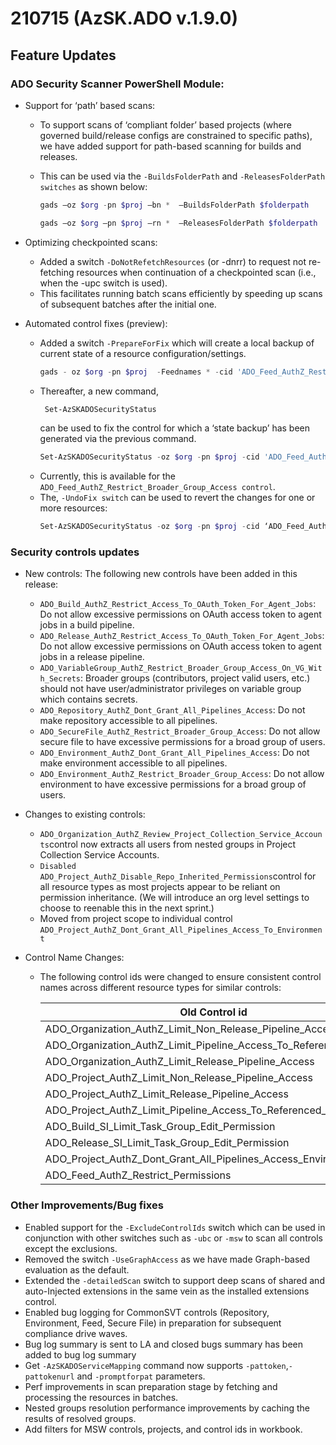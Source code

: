 # 210715 (AzSK.ADO v.1.9.0)

## Feature Updates

### ADO Security Scanner PowerShell Module:
* Support for ‘path’ based scans:
    * To support scans of ‘compliant folder’ based projects (where governed build/release configs are       constrained to specific paths), we have added support for path-based scanning for builds and releases.       
    * This can be used via the ```-BuildsFolderPath``` and ```-ReleasesFolderPath switches``` as shown below:
        
        ```PowerShell
        gads –oz $org -pn $proj –bn *  –BuildsFolderPath $folderpath
        
        gads –oz $org –pn $proj –rn *  –ReleasesFolderPath $folderpath
        ``` 
* Optimizing checkpointed scans: 
    * Added a switch ```-DoNotRefetchResources``` (or -dnrr) to request not re-fetching resources when continuation of a checkpointed scan (i.e., when the -upc switch is used).
    * This facilitates running batch scans efficiently by speeding up scans of subsequent batches after the initial one.

* Automated control fixes (preview): 
    * Added a switch ```-PrepareForFix``` which will create a local backup of current state of a resource     configuration/settings.
        ```PowerShell
        gads - oz $org -pn $proj  -Feednames * -cid 'ADO_Feed_AuthZ_Restrict_Broader_Group_Access' -upc    -PrepareForControlFix
        ```	
    * Thereafter, a new command, 
       ```PowerShell 
        Set-AzSKADOSecurityStatus
       ```
       can be used to fix the control for which a ‘state backup’ has been generated via the previous command.
        ```PowerShell
        Set-AzSKADOSecurityStatus -oz $org -pn $proj -cid 'ADO_Feed_AuthZ_Restrict_Broader_Group_Access'
        ```
    * Currently, this is available for the ```ADO_Feed_AuthZ_Restrict_Broader_Group_Access control```.
    * The, ```-UndoFix switch``` can be used to revert the changes for one or more resources:
        ```PowerShell
        Set-AzSKADOSecurityStatus -oz $org -pn $proj -cid ‘ADO_Feed_AuthZ_Restrict_Broader_Group_Access’ -rns $rsrcNames -UndoFix
        ```


### Security controls updates
* New controls:
   The following new controls have been added in this release:
   * ```ADO_Build_AuthZ_Restrict_Access_To_OAuth_Token_For_Agent_Jobs```: Do not allow excessive permissions on OAuth access token to agent jobs in a build pipeline.
   * ```ADO_Release_AuthZ_Restrict_Access_To_OAuth_Token_For_Agent_Jobs```: Do not allow excessive permissions on OAuth access token to agent jobs in a release pipeline.
   * ```ADO_VariableGroup_AuthZ_Restrict_Broader_Group_Access_On_VG_With_Secrets```: Broader groups (contributors, project valid users, etc.) should not have user/administrator privileges on variable group which contains secrets.
   * ```ADO_Repository_AuthZ_Dont_Grant_All_Pipelines_Access```: Do not make repository accessible to all pipelines.
   * ```ADO_SecureFile_AuthZ_Restrict_Broader_Group_Access```: Do not allow secure file to have excessive permissions for a broad group of users.
   * ```ADO_Environment_AuthZ_Dont_Grant_All_Pipelines_Access```: Do not make environment accessible to all pipelines.
   * ```ADO_Environment_AuthZ_Restrict_Broader_Group_Access```: Do not allow environment to have excessive permissions for a broad group of users.

* Changes to existing controls:
   * ```ADO_Organization_AuthZ_Review_Project_Collection_Service_Accounts```control now extracts all users from nested groups in Project Collection Service Accounts.
   * ```Disabled ADO_Project_AuthZ_Disable_Repo_Inherited_Permissions```control for all resource types as most projects appear to be reliant on permission inheritance. (We will introduce an org level settings to choose to reenable this in the next sprint.)
   * Moved from project scope to individual control ```ADO_Project_AuthZ_Dont_Grant_All_Pipelines_Access_To_Environment```  
* Control Name Changes:
    * The following control ids were changed to ensure consistent control names across different resource types for similar controls:

        |Old Control id |New Control Id|
        |---------------|--------------|
        |ADO_Organization_AuthZ_Limit_Non_Release_Pipeline_Access|                               ADO_Organization_AuthZ_Limit_Non_Release_Pipeline_Scope|ADO_Organization_AuthZ_Limit_Release_Pipeline_Access|	ADO_Organization_AuthZ_Limit_Release_Pipeline_Scope|
        ADO_Organization_AuthZ_Limit_Pipeline_Access_To_Referenced_Repos|	ADO_Organization_AuthZ_Limit_Pipeline_Scope_To_Referenced_Repos|
        ADO_Organization_AuthZ_Limit_Release_Pipeline_Access|ADO_Organization_AuthZ_Limit_Release_Pipeline_Scope|ADO_Organization_AuthZ_Limit_Pipeline_Access_To_Referenced_Repos|	ADO_Organization_AuthZ_Limit_Pipeline_Scope_To_Referenced_Repos|
        ADO_Project_AuthZ_Limit_Non_Release_Pipeline_Access|ADO_Project_AuthZ_Limit_Non_Release_Pipeline_Scope|
        ADO_Project_AuthZ_Limit_Release_Pipeline_Access|ADO_Project_AuthZ_Limit_Release_Pipeline_Scope|
        ADO_Project_AuthZ_Limit_Pipeline_Access_To_Referenced_Repos|ADO_Project_AuthZ_Limit_Pipeline_Scope_To_Referenced_Repos|
        ADO_Build_SI_Limit_Task_Group_Edit_Permission|ADO_Build_SI_Restrict_Task_Group_Edit_Permission|
        ADO_Release_SI_Limit_Task_Group_Edit_Permission|ADO_Release_SI_Restrict_Task_Group_Edit_Permission|
        ADO_Project_AuthZ_Dont_Grant_All_Pipelines_Access_Environment|	ADO_Environment_AuthZ_Dont_Grant_All_Pipelines_Access|
        ADO_Feed_AuthZ_Restrict_Permissions|ADO_Feed_AuthZ_Restrict_Broader_Group_Access|


### Other Improvements/Bug fixes
* Enabled support for the ```-ExcludeControlIds``` switch which can be used in conjunction with other switches such as ```-ubc``` or ```-msw``` to scan all controls except the exclusions.
* Removed the switch ```-UseGraphAccess``` as we have made Graph-based evaluation as the default.
* Extended the ```-detailedScan``` switch to support deep scans of shared and auto-Injected extensions in the same vein as the installed extensions control.
* Enabled bug logging for CommonSVT controls (Repository, Environment, Feed, Secure File) in preparation for subsequent compliance drive waves.
* Bug log summary is sent to LA and closed bugs summary has been added to bug log summary
* Get ```-AzSKADOServiceMapping``` command now supports ```-pattoken```,```-pattokenurl``` and ```-promptforpat``` parameters.
* Perf improvements in scan preparation stage by fetching and processing the resources in batches.
* Nested groups resolution performance improvements by caching the results of  resolved groups.
* Add filters for MSW controls, projects, and control ids in workbook.






